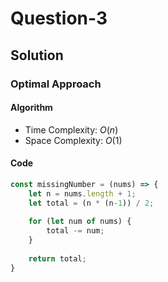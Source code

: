 # Question-3


## Solution


### Optimal Approach


#### Algorithm


- Time Complexity: $O(n)$
- Space Complexity: $O(1)$


#### Code


```javascript
const missingNumber = (nums) => {
    let n = nums.length + 1;
    let total = (n * (n-1)) / 2;
    
    for (let num of nums) {
        total -= num;
    }
    
    return total;
}
```
